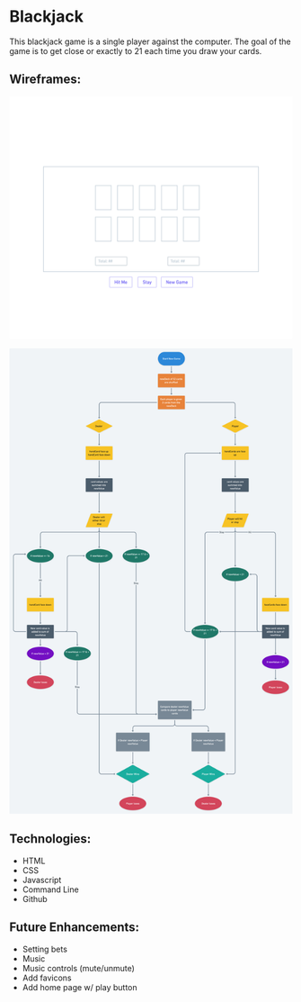 # Blackjack

This blackjack game is a single player against the computer. The goal of the game is to get close or exactly to 21 each time you draw your cards.

## Wireframes:

![wireframe](/wireframes/blackjack-wireframe.png)

![user flow](/wireframes/blackjack-userflow.png)

## Technologies:

- HTML
- CSS
- Javascript
- Command Line
- Github

## Future Enhancements:

- Setting bets
- Music
- Music controls (mute/unmute)
- Add favicons
- Add home page w/ play button
